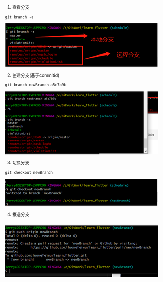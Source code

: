 1. 查看分支
```
git branch -a 
```
![查看分支](/images/查看分支.png)

2. 创建分支(基于commitid)
```
git branch newBranch a5c7b9b
```
![创建分支](/images/创建分支.png)

3. 切换分支
```
git checkout newBranch
```
![切换分支](/images/切换分支.png)

4. 推送分支
```

```
![推送分支](/images/推送分支.png)